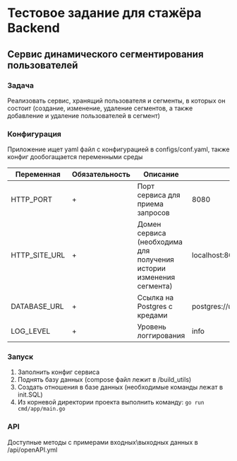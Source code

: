 # Тестовое задание для стажёра Backend

## Сервис динамического сегментирования пользователей

### Задача

Реализовать сервис, хранящий пользователя и сегменты, в которых он состоит (создание, изменение, удаление сегментов, а
также добавление и удаление пользователей в сегмент)

### Конфигурация

Приложение ищет yaml файл с конфигурацией в configs/conf.yaml,
также конфиг дообогащается переменными среды

| Переменная    | Обязательность | Описание                                                            | Пример значения                              |
|---------------|----------------|---------------------------------------------------------------------|----------------------------------------------|
| HTTP_PORT     | +              | Порт сервиса для приема запросов                                    | 8080                                         |
| HTTP_SITE_URL | +              | Домен сервиса (необходима для получения истории изменения сегмента) | localhost:8080                               |
| DATABASE_URL  | +              | Ссылка на Postgres c кредами                                        | postgres://user:pass@localhost:5432/postgres |
| LOG_LEVEL     | +              | Уровень логгирования                                                | info                                         |

### Запуск
1) Заполнить конфиг сервиса
2) Поднять базу данных (compose файл лежит в /build_utils)
3) Создать отношения в базе данных (необходимые команды лежат в init.SQL)
4) Из корневой директории проекта выполнить команду: `go run cmd/app/main.go`

### API
Доступные методы с примерами входных\выходных данных в /api/openAPI.yml

